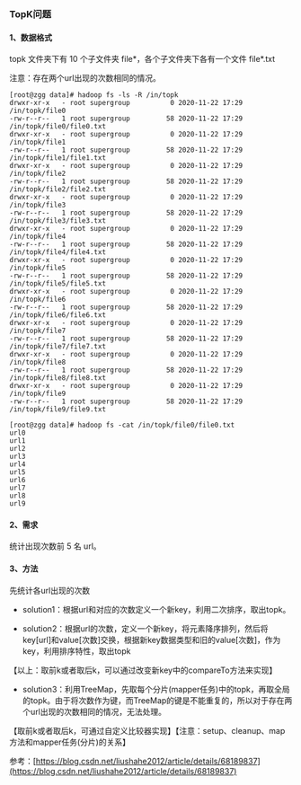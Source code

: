 ### TopK问题

#### 1、数据格式

topk 文件夹下有 10 个子文件夹 file*，各个子文件夹下各有一个文件 file*.txt

注意：存在两个url出现的次数相同的情况。

```
[root@zgg data]# hadoop fs -ls -R /in/topk
drwxr-xr-x   - root supergroup          0 2020-11-22 17:29 /in/topk/file0
-rw-r--r--   1 root supergroup         58 2020-11-22 17:29 /in/topk/file0/file0.txt
drwxr-xr-x   - root supergroup          0 2020-11-22 17:29 /in/topk/file1
-rw-r--r--   1 root supergroup         58 2020-11-22 17:29 /in/topk/file1/file1.txt
drwxr-xr-x   - root supergroup          0 2020-11-22 17:29 /in/topk/file2
-rw-r--r--   1 root supergroup         58 2020-11-22 17:29 /in/topk/file2/file2.txt
drwxr-xr-x   - root supergroup          0 2020-11-22 17:29 /in/topk/file3
-rw-r--r--   1 root supergroup         58 2020-11-22 17:29 /in/topk/file3/file3.txt
drwxr-xr-x   - root supergroup          0 2020-11-22 17:29 /in/topk/file4
-rw-r--r--   1 root supergroup         58 2020-11-22 17:29 /in/topk/file4/file4.txt
drwxr-xr-x   - root supergroup          0 2020-11-22 17:29 /in/topk/file5
-rw-r--r--   1 root supergroup         58 2020-11-22 17:29 /in/topk/file5/file5.txt
drwxr-xr-x   - root supergroup          0 2020-11-22 17:29 /in/topk/file6
-rw-r--r--   1 root supergroup         58 2020-11-22 17:29 /in/topk/file6/file6.txt
drwxr-xr-x   - root supergroup          0 2020-11-22 17:29 /in/topk/file7
-rw-r--r--   1 root supergroup         58 2020-11-22 17:29 /in/topk/file7/file7.txt
drwxr-xr-x   - root supergroup          0 2020-11-22 17:29 /in/topk/file8
-rw-r--r--   1 root supergroup         58 2020-11-22 17:29 /in/topk/file8/file8.txt
drwxr-xr-x   - root supergroup          0 2020-11-22 17:29 /in/topk/file9
-rw-r--r--   1 root supergroup         58 2020-11-22 17:29 /in/topk/file9/file9.txt

[root@zgg data]# hadoop fs -cat /in/topk/file0/file0.txt
url0
url1
url2
url3
url4
url5
url6
url7
url8
url9
```

#### 2、需求

统计出现次数前 5 名 url。

#### 3、方法

先统计各url出现的次数

- solution1：根据url和对应的次数定义一个新key，利用二次排序，取出topk。

- solution2：根据url的次数，定义一个新key，将元素降序排列，然后将key[url]和value[次数]交换，根据新key数据类型和旧的value[次数]，作为key，利用排序特性，取出topk

【以上：取前k或者取后k，可以通过改变新key中的compareTo方法来实现】

- solution3：利用TreeMap，先取每个分片(mapper任务)中的topk，再取全局的topk。由于将次数作为键，而TreeMap的键是不能重复的，所以对于存在两个url出现的次数相同的情况，无法处理。

【取前k或者取后k，可通过自定义比较器实现】【注意：setup、cleanup、map方法和mapper任务(分片)的关系】

参考：[https://blog.csdn.net/liushahe2012/article/details/68189837](https://blog.csdn.net/liushahe2012/article/details/68189837)